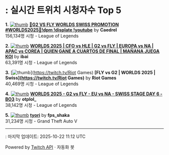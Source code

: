 # : 실시간 트위치 시청자수 Top 5

**1.** [![thumb](https://static-cdn.jtvnw.net/previews-ttv/live_user_caedrel-320x180.jpg)](https://twitch.tv/Caedrel)
**[🔴G2 VS FLY WORLDS SWISS PROMOTION #WORLDS2025🔴!dpm !displate !youtube](https://twitch.tv/Caedrel)** by **Caedrel**<br>156,134명 시청  - League of Legends

**2.** [![thumb](https://static-cdn.jtvnw.net/previews-ttv/live_user_ibai-320x180.jpg)](https://twitch.tv/ibai)
**[WORLDS 2025 | CFO vs HLE | G2 vs FLY | EUROPA vs NA | APAC vs COREA | QUIEN GANE A CUARTOS DE FINAL | MAÑANA JUEGA KOI](https://twitch.tv/ibai)** by **ibai**<br>63,391명 시청  - League of Legends

**3.** [![thumb](https://static-cdn.jtvnw.net/previews-ttv/live_user_riotgames-320x180.jpg)](https://twitch.tv/Riot Games)
**[FLY vs G2 | WORLDS 2025 | Swiss](https://twitch.tv/Riot Games)** by **Riot Games**<br>40,469명 시청  - League of Legends

**4.** [![thumb](https://static-cdn.jtvnw.net/previews-ttv/live_user_otplol_-320x180.jpg)](https://twitch.tv/otplol_)
**[WORLDS 2025 - G2 vs FLY - EU vs NA - SWISS STAGE DAY 6 - BO3](https://twitch.tv/otplol_)** by **otplol_**<br>38,142명 시청  - League of Legends

**5.** [![thumb](https://static-cdn.jtvnw.net/previews-ttv/live_user_fps_shaka-320x180.jpg)](https://twitch.tv/fps_shaka)
**[tyori](https://twitch.tv/fps_shaka)** by **fps_shaka**<br>31,234명 시청  - Grand Theft Auto V


---
: 마지막 업데이트: 2025-10-22 11:12 UTC

Powered by [Twitch API](https://dev.twitch.tv/docs/api/reference) · 자동화 봇